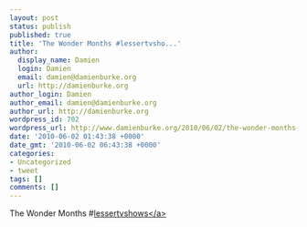```yaml
---
layout: post
status: publish
published: true
title: 'The Wonder Months #lessertvsho...'
author:
  display_name: Damien
  login: Damien
  email: damien@damienburke.org
  url: http://damienburke.org
author_login: Damien
author_email: damien@damienburke.org
author_url: http://damienburke.org
wordpress_id: 702
wordpress_url: http://www.damienburke.org/2010/06/02/the-wonder-months-lessertvsho/
date: '2010-06-02 01:43:38 +0000'
date_gmt: '2010-06-02 06:43:38 +0000'
categories:
- Uncategorized
- tweet
tags: []
comments: []
---
```

<p>The Wonder Months #<a href="http:&#47;&#47;search.twitter.com&#47;search?q=%23lessertvshows" class="aktt_hashtag">lessertvshows<&#47;a></p>
